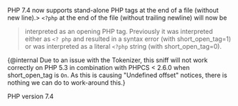 PHP 7.4 now supports stand-alone PHP tags at the end of a file (without new line).> `<?php` at the end of the file (without trailing newline) will now be
> interpreted as an opening PHP tag. Previously it was interpreted either as
> `<? php` and resulted in a syntax error (with short_open_tag=1) or was
> interpreted as a literal `<?php` string (with short_open_tag=0).

{@internal Due to an issue with the Tokenizer, this sniff will not work correctly
           on PHP 5.3 in combination with PHPCS < 2.6.0 when short_open_tag is `On`.
           As this is causing "Undefined offset" notices, there is nothing we can
           do to work-around this.}

PHP version 7.4